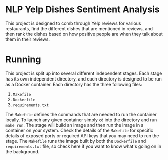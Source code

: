 # NLP Yelp Dishes Sentiment Analysis
This project is designed to comb through Yelp reviews for various restaurants, find the different dishes that are mentioned in reviews, and then rank the dishes based on how positive people are when they talk about them in their reviews.

# Running
This project is split up into several different independent stages.  Each stage has its own independent directory, and each directory is designed to be run as a Docker container.  Each directory has the three following files:
1. `Makefile`
2. `Dockerfile`
3. `requirements.txt`

The `Makefile` defines the commands that are needed to run the container locally.  To launch any given container simply `cd` into the directory and run `make run`.  The stage will build an image and then run the image in a container on your system.  Check the details of the `Makefile` for specific details of exposed ports or required API keys that you may need to run the stage.  The `Makefile` runs the image built by both the `Dockerfile` and `requirements.txt` file, so check here if you want to know what's going on in the background.
